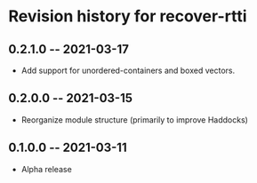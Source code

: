 # Revision history for recover-rtti

## 0.2.1.0 -- 2021-03-17

* Add support for unordered-containers and boxed vectors.

## 0.2.0.0 -- 2021-03-15

* Reorganize module structure (primarily to improve Haddocks)

## 0.1.0.0 -- 2021-03-11

* Alpha release
